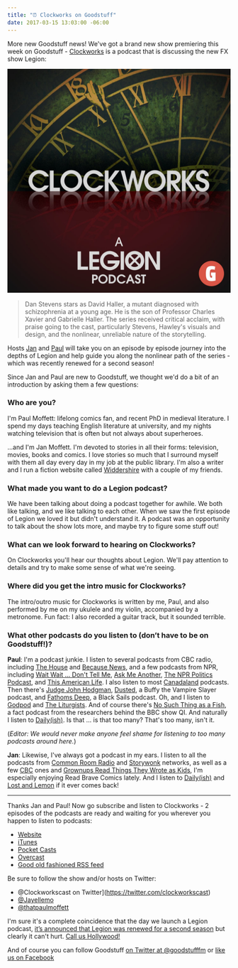 ```yaml
---
title: "⏰ Clockworks on Goodstuff"
date: 2017-03-15 13:03:00 -06:00
---
```


More new Goodstuff news! We've got a brand new show premiering this week on Goodstuff - [Clockworks](http://goodstuff.fm/clockworks/) is a podcast that is discussing the new FX show Legion:

![artwork-clockworks-fe8706.jpg](/uploads/artwork-clockworks-fe8706.jpg)

> Dan Stevens stars as David Haller, a mutant diagnosed with schizophrenia at a young age. He is the son of Professor Charles Xavier and Gabrielle Haller. The series received critical acclaim, with praise going to the cast, particularly Stevens, Hawley's visuals and design, and the nonlinear, unreliable nature of the storytelling.

Hosts [Jan](https://twitter.com/jayellemo) and [Paul](https://twitter.com/thatpaulmoffett) will take you on an episode by episode journey into the depths of Legion and help guide you along the nonlinear path of the series - which was recently renewed for a second season!

Since Jan and Paul are new to Goodstuff, we thought we'd do a bit of an introduction by asking them a few questions:

### Who are you?

I'm Paul Moffett: lifelong comics fan, and recent PhD in medieval literature. I spend my days teaching English literature at university, and my nights watching television that is often but not always about superheroes.

...and I'm Jan Moffett. I'm devoted to stories in all their forms: television, movies, books and comics. I love stories so much that I surround myself with them all day every day in my job at the public library. I'm also a writer and I run a fiction website called [Widdershire](https://www.widdershire.com) with a couple of my friends.

### What made you want to do a Legion podcast?

We have been talking about doing a podcast together for awhile. We both like talking, and we like talking to each other. When we saw the first episode of Legion we loved it but didn't understand it. A podcast was an opportunity to talk about the show lots more, and maybe try to figure some stuff out!

### What can we look forward to hearing on Clockworks?

On Clockworks you'll hear our thoughts about Legion. We'll pay attention to details and try to make some sense of what we're seeing.

### Where did you get the intro music for Clockworks?

The intro/outro music for Clockworks is written by me, Paul, and also performed by me on my ukulele and my violin, accompanied by a metronome. Fun fact: I also recorded a guitar track, but it sounded terrible.

### What other podcasts do you listen to (don’t have to be on Goodstuff!)?

**Paul**: I'm a podcast junkie. I listen to several podcasts from CBC radio, including [The House](http://www.cbc.ca/radio/podcasts/current-affairs-information/the-house/) and [Because News](http://www.cbc.ca/radio/becausenews), and a few podcasts from NPR, including [Wait Wait ... Don't Tell Me](http://www.npr.org/programs/wait-wait-dont-tell-me/?ft=nprml&f=), [Ask Me Another](http://www.npr.org/programs/ask-me-another/), [The NPR Politics Podcast](http://www.npr.org/podcasts/510310/npr-politics-podcast), and [This American Life](https://www.thisamericanlife.org/). I also listen to most [Canadaland](http://www.canadalandshow.com/shows/canadaland/) podcasts. Then there's [Judge John Hodgman](http://www.maximumfun.org/shows/judge-john-hodgman), [Dusted](https://storywonk.com/category/podcasts/dusted/), a Buffy the Vampire Slayer podcast, and [Fathoms Deep](http://commonroomradio.com/category/fathomsdeep/), a Black Sails podcast. Oh, and I listen to [Godpod](https://sptc.htb.org/godpod) and [The Liturgists](http://www.theliturgists.com/podcast/). And of course there's [No Such Thing as a Fish](http://qi.com/podcast/), a fact podcast from the researchers behind the BBC show QI. And naturally I listen to [Daily(ish)](http://goodstuff.fm/dailyish/). Is that ... is that too many? That's too many, isn't it.

(*Editor: We would never make anyone feel shame for listening to too many podcasts around here.*)

**Jan**: Likewise, I've always got a podcast in my ears. I listen to all the podcasts from [Common Room Radio](http://commonroomradio.com) and [Storywonk](https://storywonk.com) networks, as well as a few [CBC](http://www.cbc.ca/radio/podcasts/) ones and [Grownups Read Things They Wrote as Kids](https://grownupsreadthingstheywroteaskids.com), I'm especially enjoying Read Brave Comics lately. And I listen to [Daily(ish)](http://goodstuff.fm/dailyish/) and [Lost and Lemon](http://goodstuff.fm/ll/) if it ever comes back!

<hr>

Thanks Jan and Paul! Now go subscribe and listen to Clockworks - 2 episodes of the podcasts are ready and waiting for you wherever you happen to listen to podcasts:

* [Website](http://goodstuff.fm/clockworks/)
* [iTunes](https://itunes.apple.com/us/podcast/clockworks-a-legion-podcast/id1215340658)
* [Pocket Casts](http://pca.st/Os98)
* [Overcast](https://overcast.fm/p565199-VhCqC0)
* [Good old fashioned RSS feed](http://feeds.goodstuff.fm/clockworks)

Be sure to follow the show and/or hosts on Twitter:

* @Clockworkscast on Twitter](https://twitter.com/clockworkscast)
* [@Jayellemo](https://twitter.com/jayellemo)
* [@thatpaulmoffett](https://twitter.com/thatpaulmoffett)

I'm sure it's a complete coincidence that the day we launch a Legion podcast, [it’s announced that Legion was renewed for a second season](http://variety.com/2017/tv/news/legion-renewed-fx-season-2-marvel-1202009529/) but clearly it can't hurt. [Call us Hollywood!](http://goodstuff.fm/contact/)

And of course you can follow Goodstuff [on Twitter at @goodstufffm](https://twitter.com/goodstufffm) or [like us on Facebook](https://facebook.com/goodstuff.fm)